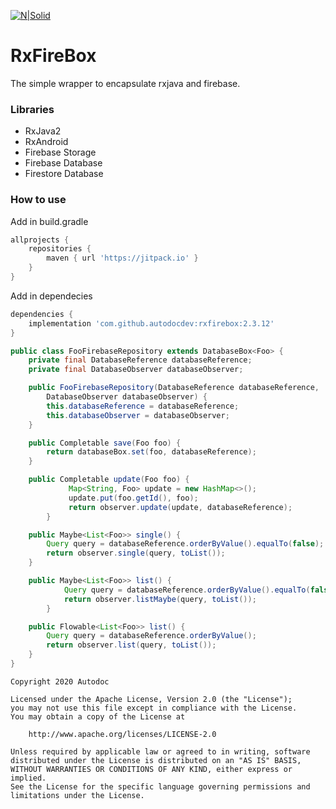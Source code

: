 [![N|Solid](http://www.autodoc.com.br/site/informativo/qr/img/logo-autodoc.png)](http://site.autodoc.com.br/)

# RxFireBox

The simple wrapper to encapsulate rxjava and firebase.

### Libraries
  - RxJava2
  - RxAndroid
  - Firebase Storage
  - Firebase Database
  - Firestore Database

### How to use

Add in build.gradle
```gradle
allprojects {
	repositories {
		maven { url 'https://jitpack.io' }
	}
}
```

Add in dependecies
```gradle
dependencies {
	implementation 'com.github.autodocdev:rxfirebox:2.3.12'
}
```

```java
public class FooFirebaseRepository extends DatabaseBox<Foo> {
    private final DatabaseReference databaseReference;
    private final DatabaseObserver databaseObserver;

    public FooFirebaseRepository(DatabaseReference databaseReference,
        DatabaseObserver databaseObserver) {
        this.databaseReference = databaseReference;
        this.databaseObserver = databaseObserver;
    }

    public Completable save(Foo foo) {
        return databaseBox.set(foo, databaseReference);
    }

    public Completable update(Foo foo) {
             Map<String, Foo> update = new HashMap<>();
             update.put(foo.getId(), foo);
             return observer.update(update, databaseReference);
        }

    public Maybe<List<Foo>> single() {
        Query query = databaseReference.orderByValue().equalTo(false);
        return observer.single(query, toList());
    }

    public Maybe<List<Foo>> list() {
            Query query = databaseReference.orderByValue().equalTo(false);
            return observer.listMaybe(query, toList());
        }

    public Flowable<List<Foo>> list() {
        Query query = databaseReference.orderByValue();
        return observer.list(query, toList());
    }
}
```

```
Copyright 2020 Autodoc

Licensed under the Apache License, Version 2.0 (the "License");
you may not use this file except in compliance with the License.
You may obtain a copy of the License at

    http://www.apache.org/licenses/LICENSE-2.0

Unless required by applicable law or agreed to in writing, software
distributed under the License is distributed on an "AS IS" BASIS,
WITHOUT WARRANTIES OR CONDITIONS OF ANY KIND, either express or implied.
See the License for the specific language governing permissions and
limitations under the License.
```
